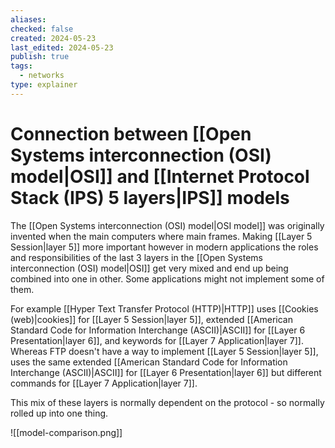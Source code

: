 ```yaml
---
aliases: 
checked: false
created: 2024-05-23
last_edited: 2024-05-23
publish: true
tags:
  - networks
type: explainer
---
```

# Connection between [[Open Systems interconnection (OSI) model|OSI]] and [[Internet Protocol Stack (IPS) 5 layers|IPS]] models

The [[Open Systems interconnection (OSI) model|OSI model]] was originally invented when the main computers where main frames. Making [[Layer 5 Session|layer 5]] more important however in modern applications the roles and responsibilities of the last 3 layers in the [[Open Systems interconnection (OSI) model|OSI]] get very mixed and end up being combined into one in other. Some applications might not implement some of them.

For example [[Hyper Text Transfer Protocol (HTTP)|HTTP]] uses [[Cookies (web)|cookies]] for [[Layer 5 Session|layer 5]], extended [[American Standard Code for Information Interchange (ASCII)|ASCII]] for [[Layer 6 Presentation|layer 6]], and keywords for [[Layer 7 Application|layer 7]]. Whereas FTP doesn't have a way to implement [[Layer 5 Session|layer 5]], uses the same extended [[American Standard Code for Information Interchange (ASCII)|ASCII]] for [[Layer 6 Presentation|layer 6]] but different commands for [[Layer 7 Application|layer 7]].

This mix of these layers is normally dependent on the protocol - so normally rolled up into one thing.


![[model-comparison.png]]
